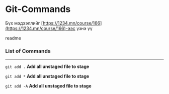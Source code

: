 # Git-Commands

Бүх мэдээллийг [https://1234.mn/course/166](https://1234.mn/course/166)-ээс үзнэ үү

readme


### List of Commands
---

`git add .` **Add all unstaged file to stage**  

`git add *` **Add all unstaged file to stage**  

`git add -A` **Add all unstaged file to stage**  
